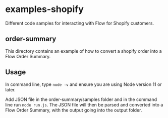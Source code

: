 # examples-shopify

Different code samples for interacting with Flow for Shopify customers.

## order-summary

This directory contains an example of how to convert a shopify order into a Flow Order Summary.

## Usage

In command line, type `node -v` and ensure you are using Node version 11 or later.

Add JSON file in the order-summary/samples folder and in the command line run `node run.js`. The JSON file will then be parsed and converted into a Flow Order Summary, with the output going into the output folder.
